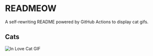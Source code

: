 # READMEOW

A self-rewriting README powered by GitHub Actions to display cat gifs.

## Cats

![In Love Cat GIF](https://media3.giphy.com/media/MDJ9IbxxvDUQM/200.gif?cid=9acd02daglopz450m437q7q9y9i0k0jfb9v0zccv0sbe680c&ep=v1_gifs_search&rid=200.gif&ct=g)
